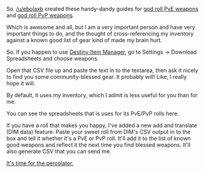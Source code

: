 So.  [/u/ebolaxb](https://www.reddit.com/user/ebolaxb) created these handy-dandy guides for [god roll PvE weapons](https://www.reddit.com/r/DestinyTheGame/comments/5nkjiy/pve_god_roll_quick_reference_guide/) and [god roll PvP weapons](https://www.reddit.com/r/DestinyTheGame/comments/5nk2o2/pvp_god_roll_quick_reference_guide/).

Which is awesome and all, but I am a very important person and have very important things to do, and the thought of cross-referencing my inventory against a known good list of gear kind of made my brain hurt.

So.  If you happen to use [Destiny Item Manager](https://destinyitemmanager.com/), go to Settings -> Download Spreadsheets and choose weapons.

Open that CSV file up and paste the text  in to the textarea, then ask it nicely to find you some community-blessed gear.  It probably will!  Like, I really hope it will.

By default, it uses my inventory, which I admit is less useful for you than for me.

You can see the spreadsheets that is uses for its PvE/PvP rolls here.

If you have a roll that makes you happy, I've added a new add and translate (DIM data) feature.  Paste your sweet roll from DIM's CSV output in to the box and tell it whether it's a PvE or PvP roll.  It'll add it to the list of known good weapons and reflect it the next time you find blessed weapons.  It'll also generate CSV that you can send me.

[It's time for the percolator.](https://www.youtube.com/watch?v=_UlhLd76IzQ)